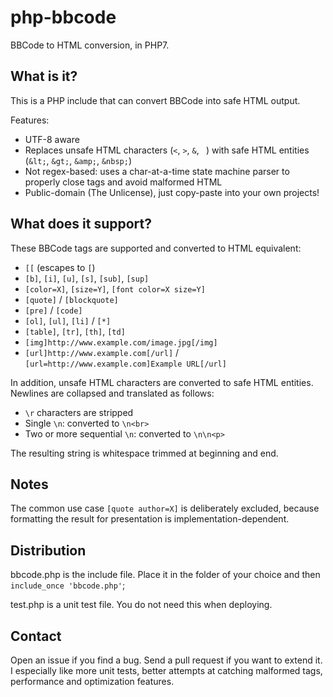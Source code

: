 # php-bbcode
BBCode to HTML conversion, in PHP7.

## What is it?
This is a PHP include that can convert BBCode into safe HTML output.

Features:
* UTF-8 aware
* Replaces unsafe HTML characters (`<`, `>`, `&`, ` `) with safe HTML entities (`&lt;`, `&gt;`, `&amp;`, `&nbsp;`)
* Not regex-based: uses a char-at-a-time state machine parser to properly close tags and avoid malformed HTML
* Public-domain (The Unlicense), just copy-paste into your own projects!

## What does it support?
These BBCode tags are supported and converted to HTML equivalent:

* `[[` (escapes to `[`)
* `[b]`, `[i]`, `[u]`, `[s]`, `[sub]`, `[sup]`
* `[color=X]`, `[size=Y]`, `[font color=X size=Y]`
* `[quote]` / `[blockquote]`
* `[pre]` / `[code]`
* `[ol]`, `[ul]`, `[li]` / `[*]`
* `[table]`, `[tr]`, `[th]`, `[td]`
* `[img]http://www.example.com/image.jpg[/img]`
* `[url]http://www.example.com[/url]` / `[url=http://www.example.com]Example URL[/url]`

In addition, unsafe HTML characters are converted to safe HTML entities.  Newlines are collapsed and translated as follows:

* `\r` characters are stripped
* Single `\n`: converted to `\n<br>`
* Two or more sequential `\n`: converted to `\n\n<p>`

The resulting string is whitespace trimmed at beginning and end.

## Notes
The common use case `[quote author=X]` is deliberately excluded, because formatting the result for presentation is implementation-dependent.

## Distribution
bbcode.php is the include file.  Place it in the folder of your choice and then `include_once 'bbcode.php'`;

test.php is a unit test file.  You do not need this when deploying.

## Contact
Open an issue if you find a bug.  Send a pull request if you want to extend it.  I especially like more unit tests, better attempts at catching malformed tags, performance and optimization features.
